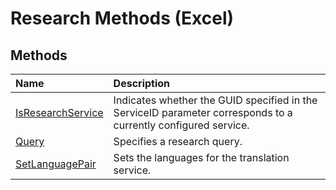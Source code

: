 
# Research Methods (Excel)

## Methods



|**Name**|**Description**|
|:-----|:-----|
| [IsResearchService](35f741d2-438b-01b8-5dcb-b632737e627e.md)|Indicates whether the GUID specified in the ServiceID parameter corresponds to a currently configured service.|
| [Query](ea3b90ba-9cb4-2682-e092-6e3dd7d40aaf.md)|Specifies a research query.|
| [SetLanguagePair](0e4d0c7b-91e2-bbe6-8da0-f0ad6c2e51cb.md)|Sets the languages for the translation service.|
